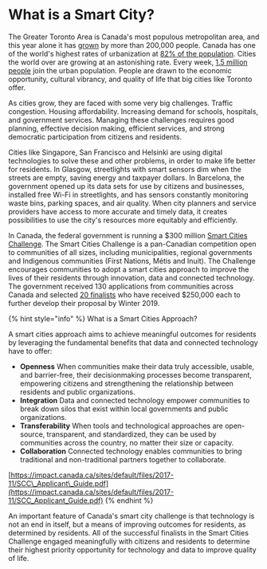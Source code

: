 # What is a Smart City?

The Greater Toronto Area is Canada's most populous metropolitan area, and this year alone it has [grown](http://worldpopulationreview.com/world-cities/toronto-population/) by more than 200,000 people. Canada has one of the world's highest rates of urbanization at [82% of the population](https://tradingeconomics.com/canada/urban-population-percent-of-total-wb-data.html).  Cities the world over are growing at an astonishing rate. Every week, [1.5 million people](http://smartcityhub.com/governance-economy/urbanization-insights-in-a-global-megatrend/) join the urban population. People are drawn to the economic opportunity, cultural vibrancy, and quality of life that big cities like Toronto offer. 

As cities grow, they are faced with some very big challenges. Traffic congestion. Housing affordability. Increasing demand for schools, hospitals, and government services. Managing these challenges requires good planning, effective decision making, efficient services, and strong democratic participation from citizens and residents.   

Cities like Singapore, San Francisco and Helsinki are using digital technologies to solve these and other problems, in order to make life better for residents. In Glasgow, streetlights with smart sensors dim when the streets are empty, saving energy and taxpayer dollars. In Barcelona, the government opened up its data sets for use by citizens and businesses, installed free Wi-Fi in streetlights, and has sensors constantly monitoring waste bins, parking spaces, and air quality. When city planners and service providers have access to more accurate and timely data, it creates possibilities to use the city's resources more equitably and efficiently. 

In Canada, the federal government is running a $300 million [Smart Cities Challenge](https://www.infrastructure.gc.ca/cities-villes/index-eng.html). The Smart Cities Challenge is a pan-Canadian competition open to communities of all sizes, including municipalities, regional governments and Indigenous communities \(First Nations, Métis and Inuit\). The Challenge encourages communities to adopt a smart cities approach to improve the lives of their residents through innovation, data and connected technology. The government received 130 applications from communities across Canada and selected [20 finalists](https://www.youtube.com/watch?v=Bg1YkN-24Ao&list=PLj-72kQJ0E_URbTGmDsGXR4kFK8JXgrOG) who have received $250,000 each to further develop their proposal by Winter 2019.

{% hint style="info" %}
What is a Smart Cities Approach?

A smart cities approach aims to achieve meaningful outcomes for residents by leveraging the fundamental benefits that data and connected technology have to offer: 

* **Openness** When communities make their data truly accessible, usable, and barrier-free, their decisionmaking processes become transparent, empowering citizens and strengthening the relationship between residents and public organizations. 
* **Integration** Data and connected technology empower communities to break down silos that exist within local governments and public organizations. 
* **Transferability** When tools and technological approaches are open-source, transparent, and standardized, they can be used by communities across the country, no matter their size or capacity.
* **Collaboration** Connected technology enables communities to bring traditional and non-traditional partners together to collaborate.

[https://impact.canada.ca/sites/default/files/2017-11/SCC\_Applicant\_Guide.pdf](https://impact.canada.ca/sites/default/files/2017-11/SCC_Applicant_Guide.pdf)
{% endhint %}

An important feature of Canada's smart city challenge is that technology is not an end in itself, but a means of improving outcomes for residents, as determined by residents. All of the successful finalists in the Smart Cities Challenge engaged meaningfully with citizens and residents to determine their highest priority opportunity for technology and data to improve quality of life. 


